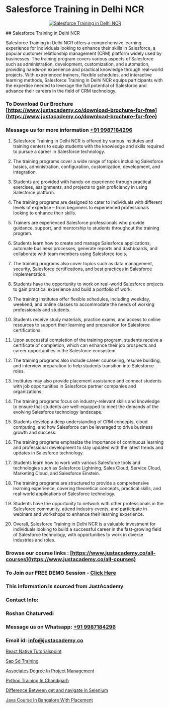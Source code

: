 # Salesforce Training in Delhi NCR

<p align="center">
  <a href="https://justacademy.co/course-detail/salesforce-training">
    <img src="https://justacademy.co/storage2/course_image/1709973792_course_image.webp" alt="Salesforce Training in Delhi NCR">
  </a>
</p>
## Salesforce Training in Delhi NCR

Salesforce Training in Delhi NCR offers a comprehensive learning experience for individuals looking to enhance their skills in Salesforce, a popular customer relationship management (CRM) platform widely used by businesses. The training program covers various aspects of Salesforce such as administration, development, customization, and automation, providing hands-on experience and practical knowledge through real-world projects. With experienced trainers, flexible schedules, and interactive learning methods, Salesforce Training in Delhi NCR equips participants with the expertise needed to leverage the full potential of Salesforce and advance their careers in the field of CRM technology.
### To Download Our Brochure [https://www.justacademy.co/download-brochure-for-free](https://www.justacademy.co/download-brochure-for-free)
### Message us for more information [+91 9987184296](https://api.whatsapp.com/send?phone=919987184296)
1) Salesforce Training in Delhi NCR is offered by various institutes and training centers to equip students with the knowledge and skills required to pursue a career in Salesforce technology.

2) The training programs cover a wide range of topics including Salesforce basics, administration, configuration, customization, development, and integration.

3) Students are provided with hands-on experience through practical exercises, assignments, and projects to gain proficiency in using Salesforce platform.

4) The training programs are designed to cater to individuals with different levels of expertise – from beginners to experienced professionals looking to enhance their skills.

5) Trainers are experienced Salesforce professionals who provide guidance, support, and mentorship to students throughout the training program.

6) Students learn how to create and manage Salesforce applications, automate business processes, generate reports and dashboards, and collaborate with team members using Salesforce tools.

7) The training programs also cover topics such as data management, security, Salesforce certifications, and best practices in Salesforce implementation.

8) Students have the opportunity to work on real-world Salesforce projects to gain practical experience and build a portfolio of work.

9) The training institutes offer flexible schedules, including weekday, weekend, and online classes to accommodate the needs of working professionals and students.

10) Students receive study materials, practice exams, and access to online resources to support their learning and preparation for Salesforce certifications.

11) Upon successful completion of the training program, students receive a certificate of completion, which can enhance their job prospects and career opportunities in the Salesforce ecosystem.

12) The training programs also include career counseling, resume building, and interview preparation to help students transition into Salesforce roles.

13) Institutes may also provide placement assistance and connect students with job opportunities in Salesforce partner companies and organizations.

14) The training programs focus on industry-relevant skills and knowledge to ensure that students are well-equipped to meet the demands of the evolving Salesforce technology landscape.

15) Students develop a deep understanding of CRM concepts, cloud computing, and how Salesforce can be leveraged to drive business growth and success.

16) The training programs emphasize the importance of continuous learning and professional development to stay updated with the latest trends and updates in Salesforce technology.

17) Students learn how to work with various Salesforce tools and technologies such as Salesforce Lightning, Sales Cloud, Service Cloud, Marketing Cloud, and Salesforce Einstein.

18) The training programs are structured to provide a comprehensive learning experience, covering theoretical concepts, practical skills, and real-world applications of Salesforce technology.

19) Students have the opportunity to network with other professionals in the Salesforce community, attend industry events, and participate in webinars and workshops to enhance their learning experience.

20) Overall, Salesforce Training in Delhi NCR is a valuable investment for individuals looking to build a successful career in the fast-growing field of Salesforce technology, with opportunities to work in diverse industries and roles.

### Browse our course links : [https://www.justacademy.co/all-courses](https://www.justacademy.co/all-courses) 
### To Join our FREE DEMO Session - [Click Here](https://www.justacademy.co/register-for-course-demo)


### This information is sourced from JustAcademy
### Contact Info:
### Roshan Chaturvedi
### Message us on Whatsapp: [+91 9987184296](https://api.whatsapp.com/send?phone=919987184296)
### Email id: [info@justacademy.co](mailto:info@justacademy.co)
                
[React Native Tutorialspoint](https://www.linkedin.com/pulse/react-native-tutorialspoint-justacademy-chennai-lsbnc?trackingId=DK2V0skdSU5SXdbrZLrAug%3D%3D&lipi=urn%3Ali%3Apage%3Ad_flagship3_company_admin%3B1CN8b2GFRWqxwCPWd5SbXw%3D%3D)

[Sap Sd Training](https://www.linkedin.com/pulse/sap-sd-training-justacademy-beangaluru-plu2c?trackingId=B9BsPNckO%2BkQzuOC7z2dAw%3D%3D&lipi=urn%3Ali%3Apage%3Ad_flagship3_company_admin%3BBUakVGECTzaHeYDngAD9NQ%3D%3D)

[Associates Degree In Project Management](https://medium.com/@mistersumit961/associates-degree-in-project-management-fe8e25ec336e)

[Python Training In Chandigarh](https://medium.com/@ranemanish460/python-training-in-chandigarh-e2123a2e04c7)

[Difference Between get and navigate in Selenium](https://justacademyin.github.io/justacademy/difference-between-get-and-navigate-in-selenium)

[Java Course In Bangalore With Placement](https://justacademyin.github.io/justacademy/java-course-in-bangalore-with-placement)


